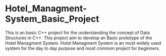 # Hotel_Managment-System_Basic_Project
This is an basic C++ project for the understanding the concept of Data Structures in C++.
This project aim to develop an Basic prototype of the Hotel Managment System.
Hotel Managment System is an most widely used system for the day to day purpose and most common project for beginners.
